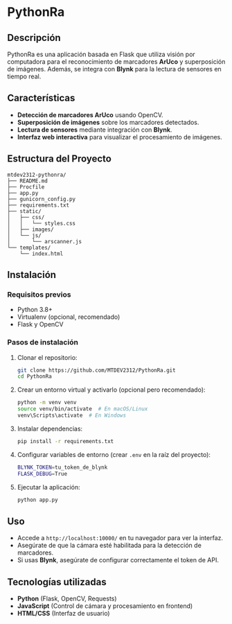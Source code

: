 # PythonRa

## Descripción
PythonRa es una aplicación basada en Flask que utiliza visión por computadora para el reconocimiento de marcadores **ArUco** y superposición de imágenes. Además, se integra con **Blynk** para la lectura de sensores en tiempo real.

## Características
- **Detección de marcadores ArUco** usando OpenCV.
- **Superposición de imágenes** sobre los marcadores detectados.
- **Lectura de sensores** mediante integración con **Blynk**.
- **Interfaz web interactiva** para visualizar el procesamiento de imágenes.

## Estructura del Proyecto
```
mtdev2312-pythonra/
├── README.md
├── Procfile
├── app.py
├── gunicorn_config.py
├── requirements.txt
├── static/
│   ├── css/
│   │   └── styles.css
│   ├── images/
│   └── js/
│       └── arscanner.js
└── templates/
    └── index.html
```

## Instalación
### Requisitos previos
- Python 3.8+
- Virtualenv (opcional, recomendado)
- Flask y OpenCV

### Pasos de instalación
1. Clonar el repositorio:
   ```sh
   git clone https://github.com/MTDEV2312/PythonRa.git
   cd PythonRa
   ```

2. Crear un entorno virtual y activarlo (opcional pero recomendado):
   ```sh
   python -m venv venv
   source venv/bin/activate  # En macOS/Linux
   venv\Scripts\activate  # En Windows
   ```

3. Instalar dependencias:
   ```sh
   pip install -r requirements.txt
   ```

4. Configurar variables de entorno (crear `.env` en la raíz del proyecto):
   ```sh
   BLYNK_TOKEN=tu_token_de_blynk
   FLASK_DEBUG=True
   ```

5. Ejecutar la aplicación:
   ```sh
   python app.py
   ```

## Uso
- Accede a `http://localhost:10000/` en tu navegador para ver la interfaz.
- Asegúrate de que la cámara esté habilitada para la detección de marcadores.
- Si usas **Blynk**, asegúrate de configurar correctamente el token de API.


## Tecnologías utilizadas
- **Python** (Flask, OpenCV, Requests)
- **JavaScript** (Control de cámara y procesamiento en frontend)
- **HTML/CSS** (Interfaz de usuario)


